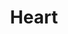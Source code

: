 ---
pid: LLP611
title: Heart
location_transcription: 
zipcode: '19120'
outside_phl: 
neighborhood: Logan,Olney
age: '13'
age_range: 13-19
instagram: 
image_file_name: LLP_611.jpg
proposal_transcription: I drew this because hearts represents Love
topic: Love
topic_summary: '0'
type: Mural
keywords_other: 
credit: therealane
image_labels: 
twitter: 
facebook: 
permalink: "/monuments/llp611/"
layout: item-page
---